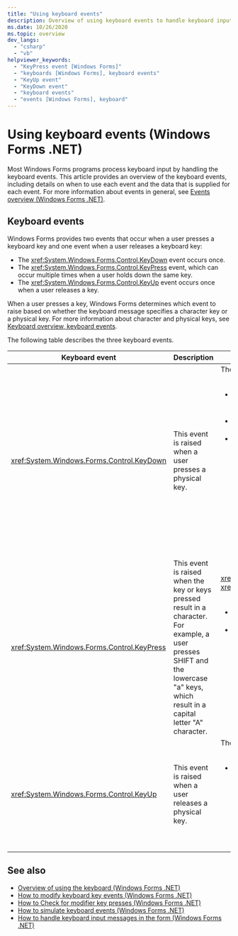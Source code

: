 ```yaml
---
title: "Using keyboard events"
description: Overview of using keyboard events to handle keyboard input. This article provides a list of keyboard-related events and when to use them.
ms.date: 10/26/2020
ms.topic: overview
dev_langs: 
  - "csharp"
  - "vb"
helpviewer_keywords: 
  - "KeyPress event [Windows Forms]"
  - "keyboards [Windows Forms], keyboard events"
  - "KeyUp event"
  - "KeyDown event"
  - "keyboard events"
  - "events [Windows Forms], keyboard"
---
```

# Using keyboard events (Windows Forms .NET)

Most Windows Forms programs process keyboard input by handling the keyboard events. This article provides an overview of the keyboard events, including details on when to use each event and the data that is supplied for each event. For more information about events in general, see [Events overview (Windows Forms .NET)](../forms/events.md).

## Keyboard events

Windows Forms provides two events that occur when a user presses a keyboard key and one event when a user releases a keyboard key:

- The <xref:System.Windows.Forms.Control.KeyDown> event occurs once.
- The <xref:System.Windows.Forms.Control.KeyPress> event, which can occur multiple times when a user holds down the same key.
- The <xref:System.Windows.Forms.Control.KeyUp> event occurs once when a user releases a key.

When a user presses a key, Windows Forms determines which event to raise based on whether the keyboard message specifies a character key or a physical key. For more information about character and physical keys, see [Keyboard overview, keyboard events](overview.md#keyboard-events).

The following table describes the three keyboard events.

|Keyboard event|Description|Results|
|--------------------|-----------------|-------------|
|<xref:System.Windows.Forms.Control.KeyDown>|This event is raised when a user presses a physical key.|The handler for <xref:System.Windows.Forms.Control.KeyDown> receives:<br /><br /> <ul><li>A <xref:System.Windows.Forms.KeyEventArgs> parameter, which provides the <xref:System.Windows.Forms.KeyEventArgs.KeyCode%2A> property (which specifies a physical keyboard button).</li><li>The <xref:System.Windows.Forms.KeyEventArgs.Modifiers%2A> property (SHIFT, CTRL, or ALT).</li><li>The <xref:System.Windows.Forms.KeyEventArgs.KeyData%2A> property (which combines the key code and modifier). The <xref:System.Windows.Forms.KeyEventArgs> parameter also provides:<br /><br /> <ul><li>The <xref:System.Windows.Forms.KeyEventArgs.Handled%2A> property, which can be set to prevent the underlying control from receiving the key.</li><li>The <xref:System.Windows.Forms.KeyEventArgs.SuppressKeyPress%2A> property, which can be used to suppress the <xref:System.Windows.Forms.Control.KeyPress> and <xref:System.Windows.Forms.Control.KeyUp> events for that keystroke.</li></ul></li></ul>|
|<xref:System.Windows.Forms.Control.KeyPress>|This event is raised when the key or keys pressed result in a character. For example, a user presses SHIFT and the lowercase "a" keys, which result in a capital letter "A" character.|<xref:System.Windows.Forms.Control.KeyPress> is raised after <xref:System.Windows.Forms.Control.KeyDown>.<br /><br /> <ul><li>The handler for <xref:System.Windows.Forms.Control.KeyPress> receives:</li><li>A <xref:System.Windows.Forms.KeyPressEventArgs> parameter, which contains the character code of the key that was pressed. This character code is unique for every combination of a character key and a modifier key.<br /><br />     For example, the "A" key will generate:<br /><br /> <ul><li>The character code 65, if it is pressed with the SHIFT key</li><li>Or the CAPS LOCK key, 97 if it is pressed by itself,</li><li>And 1, if it is pressed with the CTRL key.</li></ul></li></ul>|
|<xref:System.Windows.Forms.Control.KeyUp>|This event is raised when a user releases a physical key.|The handler for <xref:System.Windows.Forms.Control.KeyUp> receives:<br /><br /> <ul><li>A <xref:System.Windows.Forms.KeyEventArgs> parameter:<br /><br /> <ul><li>Which provides the <xref:System.Windows.Forms.KeyEventArgs.KeyCode%2A> property (which specifies a physical keyboard button).</li><li>The <xref:System.Windows.Forms.KeyEventArgs.Modifiers%2A> property (SHIFT, CTRL, or ALT).</li><li>The <xref:System.Globalization.SortKey.KeyData%2A> property (which combines the key code and modifier).</li></ul></li></ul>|

## See also

- [Overview of using the keyboard (Windows Forms .NET)](overview.md)
- [How to modify keyboard key events (Windows Forms .NET)](how-to-change-key-press.md)
- [How to Check for modifier key presses (Windows Forms .NET)](how-to-check-modifier-key.md)
- [How to simulate keyboard events (Windows Forms .NET)](how-to-simulate-events.md)
- [How to handle keyboard input messages in the form (Windows Forms .NET)](how-to-handle-forms.md)
